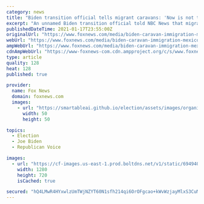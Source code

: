 ```yaml
---
category: news
title: "Biden transition official tells migrant caravans: 'Now is not the time' to come to US"
excerpt: "An unnamed Biden transition official told NBC News that migrants hoping to claim asylum in the U.S. during the first few weeks of the new administration \"need to understand they're not going to be able to come into the United States immediately."
publishedDateTime: 2021-01-17T23:55:00Z
originalUrl: "https://www.foxnews.com/media/biden-caravan-immigration-mexico-border-biden-administration"
webUrl: "https://www.foxnews.com/media/biden-caravan-immigration-mexico-border-biden-administration"
ampWebUrl: "https://www.foxnews.com/media/biden-caravan-immigration-mexico-border-biden-administration.amp"
cdnAmpWebUrl: "https://www-foxnews-com.cdn.ampproject.org/c/s/www.foxnews.com/media/biden-caravan-immigration-mexico-border-biden-administration.amp"
type: article
quality: 128
heat: 128
published: true

provider:
  name: Fox News
  domain: foxnews.com
  images:
    - url: "https://smartableai.github.io/election/assets/images/organizations/foxnews.com-50x50.jpg"
      width: 50
      height: 50

topics:
  - Election
  - Joe Biden
  - Republican Voice

images:
  - url: "https://cf-images.us-east-1.prod.boltdns.net/v1/static/694940094001/e96adf89-b6fd-4fd3-add4-af059c9a1348/2766dc0c-5b4d-4f1a-a656-563a72731175/1280x720/match/image.jpg"
    width: 1280
    height: 720
    isCached: true

secured: "hQ4LMwR4HYxwlzUmTWjNZYT60N1sfh214qi6OrOFgcao+kWvWzjayMlxS3CuMmFpgMDFtnTsMrkVNAbkzqlRCOIqS4iNCYYKO3REpuB43xMQ5sdfZI99u0pLjyKjDg7BcSYxFQrsM/SN1vvLZFfyqI2W9MzXPY5chM2FL+cs2pUi5b8FEb4oPAMomZn6BmRLWf9iwaFBYfiIvkeZUvmeSKBOsVI4wGJ+NC3PcXRXGbULplXeKUIq8Q+tjeBPmqZU0BE47rLpuAGxnkYv9fjUeH0IkdxGPUWcpGyQQKRC4UnQOjF99b0Wmkxtg9QQkYewlAodRbmh0/0EvVhaj8sEXIdjB3W11QfSH9PUy/BKjmc=;Er1nYt+bwt1W5r/TS4dKrA=="
---
```


